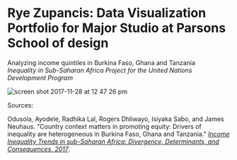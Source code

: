 # Rye Zupancis: Data Visualization Portfolio for Major Studio at Parsons School of design

Analyzing income quintiles in Burkina Faso, Ghana and Tanzania
</br>
_Inequality in Sub-Saharan Africa Project for the United Nations Development Program_

![screen shot 2017-11-28 at 12 47 26 pm](https://user-images.githubusercontent.com/15457713/33335276-94e3bfa2-d43a-11e7-9335-9463bbc50e44.jpg)

Sources:

Odusola, Ayodele, Radhika Lal, Rogers Dhliwayo, Isiyaka Sabo, and James Neuhaus. "Country context matters in promoting equity: Drivers of inequality are heterogeneous in Burkina Faso, Ghana and Tanzania." [_Income Inequality Trends in sub-Saharan Africa: Divergence, Determinants, and Consequences, 2017_](www.africa.undp.org/content/dam/rba/docs/Reports/undp-rba_Income%20Inequality%20in%20SSA_Chapter%2014.pdf).
